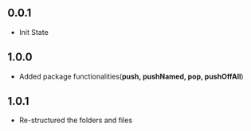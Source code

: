 ## 0.0.1

* Init State

## 1.0.0

* Added package functionalities(**push, pushNamed, pop, pushOffAll**)

## 1.0.1
* Re-structured the folders and files